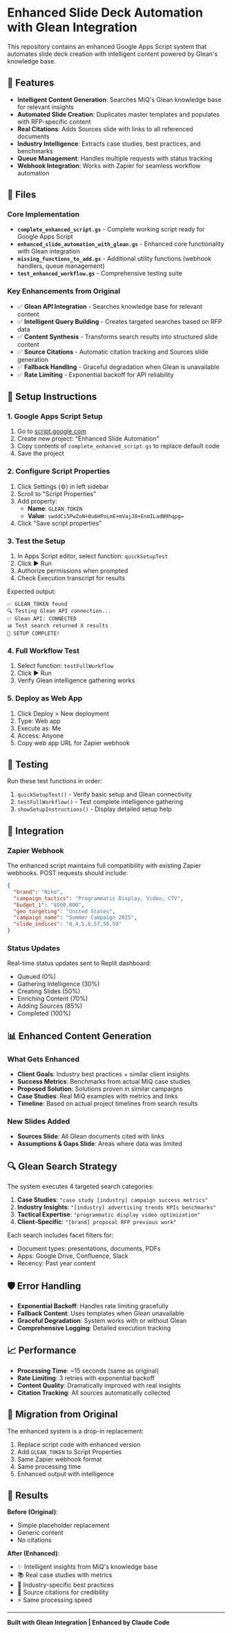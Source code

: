 # Enhanced Slide Deck Automation with Glean Integration

This repository contains an enhanced Google Apps Script system that automates slide deck creation with intelligent content powered by Glean's knowledge base.

## 🚀 Features

- **Intelligent Content Generation**: Searches MiQ's Glean knowledge base for relevant insights
- **Automated Slide Creation**: Duplicates master templates and populates with RFP-specific content
- **Real Citations**: Adds Sources slide with links to all referenced documents
- **Industry Intelligence**: Extracts case studies, best practices, and benchmarks
- **Queue Management**: Handles multiple requests with status tracking
- **Webhook Integration**: Works with Zapier for seamless workflow automation

## 📁 Files

### Core Implementation
- **`complete_enhanced_script.gs`** - Complete working script ready for Google Apps Script
- **`enhanced_slide_automation_with_glean.gs`** - Enhanced core functionality with Glean integration
- **`missing_functions_to_add.gs`** - Additional utility functions (webhook handlers, queue management)
- **`test_enhanced_workflow.gs`** - Comprehensive testing suite

### Key Enhancements from Original
- ✅ **Glean API Integration** - Searches knowledge base for relevant content
- ✅ **Intelligent Query Building** - Creates targeted searches based on RFP data
- ✅ **Content Synthesis** - Transforms search results into structured slide content
- ✅ **Source Citations** - Automatic citation tracking and Sources slide generation
- ✅ **Fallback Handling** - Graceful degradation when Glean is unavailable
- ✅ **Rate Limiting** - Exponential backoff for API reliability

## 🔧 Setup Instructions

### 1. Google Apps Script Setup
1. Go to [script.google.com](https://script.google.com)
2. Create new project: "Enhanced Slide Automation"
3. Copy contents of `complete_enhanced_script.gs` to replace default code
4. Save the project

### 2. Configure Script Properties
1. Click Settings (⚙️) in left sidebar
2. Scroll to "Script Properties"
3. Add property:
   - **Name**: `GLEAN_TOKEN`
   - **Value**: `swddCi5PwZoN+0u6HPoLmE+mVajJ8+EnmILadW9hqpg=`
4. Click "Save script properties"

### 3. Test the Setup
1. In Apps Script editor, select function: `quickSetupTest`
2. Click ▶ Run
3. Authorize permissions when prompted
4. Check Execution transcript for results

Expected output:
```
✅ GLEAN_TOKEN found
🔍 Testing Glean API connection...
✅ Glean API: CONNECTED
📊 Test search returned X results
🎉 SETUP COMPLETE!
```

### 4. Full Workflow Test
1. Select function: `testFullWorkflow`
2. Click ▶ Run
3. Verify Glean intelligence gathering works

### 5. Deploy as Web App
1. Click Deploy > New deployment
2. Type: Web app
3. Execute as: Me
4. Access: Anyone
5. Copy web app URL for Zapier webhook

## 🧪 Testing

Run these test functions in order:
1. `quickSetupTest()` - Verify basic setup and Glean connectivity
2. `testFullWorkflow()` - Test complete intelligence gathering
3. `showSetupInstructions()` - Display detailed setup help

## 🔌 Integration

### Zapier Webhook
The enhanced script maintains full compatibility with existing Zapier webhooks. POST requests should include:

```json
{
  "brand": "Nike",
  "campaign_tactics": "Programmatic Display, Video, CTV",
  "budget_1": "$500,000",
  "geo_targeting": "United States",
  "campaign_name": "Summer Campaign 2025",
  "slide_indices": "0,4,5,6,57,58,59"
}
```

### Status Updates
Real-time status updates sent to Replit dashboard:
- Queued (0%)
- Gathering Intelligence (30%)
- Creating Slides (50%)
- Enriching Content (70%)
- Adding Sources (85%)
- Completed (100%)

## 📊 Enhanced Content Generation

### What Gets Enhanced
- **Client Goals**: Industry best practices + similar client insights
- **Success Metrics**: Benchmarks from actual MiQ case studies  
- **Proposed Solution**: Solutions proven in similar campaigns
- **Case Studies**: Real MiQ examples with metrics and links
- **Timeline**: Based on actual project timelines from search results

### New Slides Added
- **Sources Slide**: All Glean documents cited with links
- **Assumptions & Gaps Slide**: Areas where data was limited

## 🔍 Glean Search Strategy

The system executes 4 targeted search categories:

1. **Case Studies**: `"case study [industry] campaign success metrics"`
2. **Industry Insights**: `"[industry] advertising trends KPIs benchmarks"`  
3. **Tactical Expertise**: `"programmatic display video optimization"`
4. **Client-Specific**: `"[brand] proposal RFP previous work"`

Each search includes facet filters for:
- Document types: presentations, documents, PDFs
- Apps: Google Drive, Confluence, Slack
- Recency: Past year content

## 🛡️ Error Handling

- **Exponential Backoff**: Handles rate limiting gracefully
- **Fallback Content**: Uses templates when Glean unavailable  
- **Graceful Degradation**: System works with or without Glean
- **Comprehensive Logging**: Detailed execution tracking

## 📈 Performance

- **Processing Time**: ~15 seconds (same as original)
- **Rate Limiting**: 3 retries with exponential backoff
- **Content Quality**: Dramatically improved with real insights
- **Citation Tracking**: All sources automatically collected

## 🔄 Migration from Original

The enhanced system is a drop-in replacement:
1. Replace script code with enhanced version
2. Add `GLEAN_TOKEN` to Script Properties  
3. Same Zapier webhook format
4. Same processing time
5. Enhanced output with intelligence

## 🎯 Results

**Before (Original)**:
- Simple placeholder replacement
- Generic content
- No citations

**After (Enhanced)**:
- ✨ Intelligent insights from MiQ's knowledge base
- 📚 Real case studies with metrics
- 🎯 Industry-specific best practices
- 📖 Source citations for credibility
- ⚡ Same processing speed

---

**Built with Glean Integration | Enhanced by Claude Code**